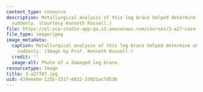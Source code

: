 ```yaml
---
content_type: resource
description: Metallurgical analysis of this leg brace helped determine why it failed
  suddenly. (Courtesy Kenneth Russell.)
file: https://ol-ocw-studio-app-qa.s3.amazonaws.com/courses/3-a27-case-studies-in-forensic-metallurgy-fall-2007/434eeebe125b1517882233821ac7d538_3-a27f07.jpg
file_type: image/jpeg
image_metadata:
  caption: Metallurgical analysis of this leg brace helped determine why it failed
    suddenly. (Image by Prof. Kenneth Russell.)
  credit: ''
  image-alt: Photo of a damaged leg brace.
resourcetype: Image
title: 3-a27f07.jpg
uid: 434eeebe-125b-1517-8822-33821ac7d538
---
```

